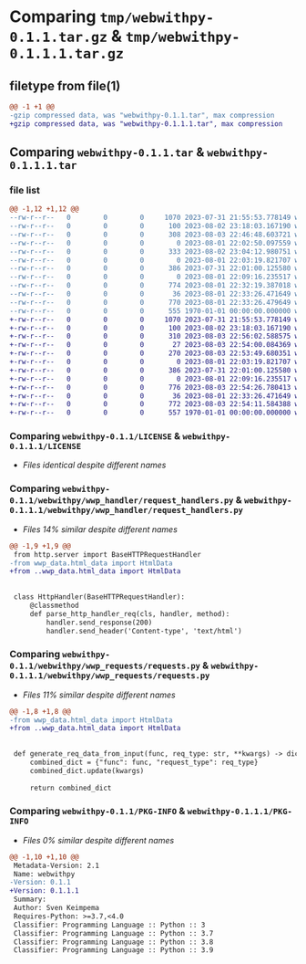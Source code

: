 # Comparing `tmp/webwithpy-0.1.1.tar.gz` & `tmp/webwithpy-0.1.1.1.tar.gz`

## filetype from file(1)

```diff
@@ -1 +1 @@
-gzip compressed data, was "webwithpy-0.1.1.tar", max compression
+gzip compressed data, was "webwithpy-0.1.1.1.tar", max compression
```

## Comparing `webwithpy-0.1.1.tar` & `webwithpy-0.1.1.1.tar`

### file list

```diff
@@ -1,12 +1,12 @@
--rw-r--r--   0        0        0     1070 2023-07-31 21:55:53.778149 webwithpy-0.1.1/LICENSE
--rw-r--r--   0        0        0      100 2023-08-02 23:18:03.167190 webwithpy-0.1.1/README.md
--rw-r--r--   0        0        0      308 2023-08-03 22:46:48.603721 webwithpy-0.1.1/pyproject.toml
--rw-r--r--   0        0        0        0 2023-08-01 22:02:50.097559 webwithpy-0.1.1/webwithpy/__init__.py
--rw-r--r--   0        0        0      333 2023-08-02 23:04:12.980751 webwithpy-0.1.1/webwithpy/main.py
--rw-r--r--   0        0        0        0 2023-08-01 22:03:19.821707 webwithpy-0.1.1/webwithpy/wwp_data/__init__.py
--rw-r--r--   0        0        0      386 2023-07-31 22:01:00.125580 webwithpy-0.1.1/webwithpy/wwp_data/html_data.py
--rw-r--r--   0        0        0        0 2023-08-01 22:09:16.235517 webwithpy-0.1.1/webwithpy/wwp_handler/__init__.py
--rw-r--r--   0        0        0      774 2023-08-01 22:32:19.387018 webwithpy-0.1.1/webwithpy/wwp_handler/request_handlers.py
--rw-r--r--   0        0        0       36 2023-08-01 22:33:26.471649 webwithpy-0.1.1/webwithpy/wwp_requests/__init__.py
--rw-r--r--   0        0        0      770 2023-08-01 22:33:26.479649 webwithpy-0.1.1/webwithpy/wwp_requests/requests.py
--rw-r--r--   0        0        0      555 1970-01-01 00:00:00.000000 webwithpy-0.1.1/PKG-INFO
+-rw-r--r--   0        0        0     1070 2023-07-31 21:55:53.778149 webwithpy-0.1.1.1/LICENSE
+-rw-r--r--   0        0        0      100 2023-08-02 23:18:03.167190 webwithpy-0.1.1.1/README.md
+-rw-r--r--   0        0        0      310 2023-08-03 22:56:02.588575 webwithpy-0.1.1.1/pyproject.toml
+-rw-r--r--   0        0        0       27 2023-08-03 22:54:00.084369 webwithpy-0.1.1.1/webwithpy/__init__.py
+-rw-r--r--   0        0        0      270 2023-08-03 22:53:49.680351 webwithpy-0.1.1.1/webwithpy/webwithpy.py
+-rw-r--r--   0        0        0        0 2023-08-01 22:03:19.821707 webwithpy-0.1.1.1/webwithpy/wwp_data/__init__.py
+-rw-r--r--   0        0        0      386 2023-07-31 22:01:00.125580 webwithpy-0.1.1.1/webwithpy/wwp_data/html_data.py
+-rw-r--r--   0        0        0        0 2023-08-01 22:09:16.235517 webwithpy-0.1.1.1/webwithpy/wwp_handler/__init__.py
+-rw-r--r--   0        0        0      776 2023-08-03 22:54:26.780413 webwithpy-0.1.1.1/webwithpy/wwp_handler/request_handlers.py
+-rw-r--r--   0        0        0       36 2023-08-01 22:33:26.471649 webwithpy-0.1.1.1/webwithpy/wwp_requests/__init__.py
+-rw-r--r--   0        0        0      772 2023-08-03 22:54:11.584388 webwithpy-0.1.1.1/webwithpy/wwp_requests/requests.py
+-rw-r--r--   0        0        0      557 1970-01-01 00:00:00.000000 webwithpy-0.1.1.1/PKG-INFO
```

### Comparing `webwithpy-0.1.1/LICENSE` & `webwithpy-0.1.1.1/LICENSE`

 * *Files identical despite different names*

### Comparing `webwithpy-0.1.1/webwithpy/wwp_handler/request_handlers.py` & `webwithpy-0.1.1.1/webwithpy/wwp_handler/request_handlers.py`

 * *Files 14% similar despite different names*

```diff
@@ -1,9 +1,9 @@
 from http.server import BaseHTTPRequestHandler
-from wwp_data.html_data import HtmlData
+from ..wwp_data.html_data import HtmlData
 
 
 class HttpHandler(BaseHTTPRequestHandler):
     @classmethod
     def parse_http_handler_req(cls, handler, method):
         handler.send_response(200)
         handler.send_header('Content-type', 'text/html')
```

### Comparing `webwithpy-0.1.1/webwithpy/wwp_requests/requests.py` & `webwithpy-0.1.1.1/webwithpy/wwp_requests/requests.py`

 * *Files 11% similar despite different names*

```diff
@@ -1,8 +1,8 @@
-from wwp_data.html_data import HtmlData
+from ..wwp_data.html_data import HtmlData
 
 
 def generate_req_data_from_input(func, req_type: str, **kwargs) -> dict:
     combined_dict = {"func": func, "request_type": req_type}
     combined_dict.update(kwargs)
 
     return combined_dict
```

### Comparing `webwithpy-0.1.1/PKG-INFO` & `webwithpy-0.1.1.1/PKG-INFO`

 * *Files 0% similar despite different names*

```diff
@@ -1,10 +1,10 @@
 Metadata-Version: 2.1
 Name: webwithpy
-Version: 0.1.1
+Version: 0.1.1.1
 Summary: 
 Author: Sven Keimpema
 Requires-Python: >=3.7,<4.0
 Classifier: Programming Language :: Python :: 3
 Classifier: Programming Language :: Python :: 3.7
 Classifier: Programming Language :: Python :: 3.8
 Classifier: Programming Language :: Python :: 3.9
```

